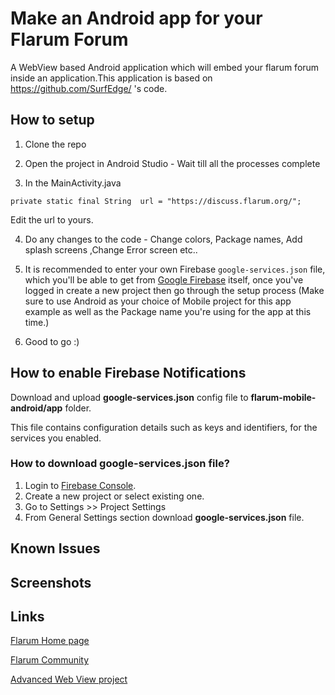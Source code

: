 # Make an Android app for your Flarum Forum
A WebView based Android application which will embed your flarum forum inside an application.This application is based on https://github.com/SurfEdge/ 's code.

## How to setup
1) Clone the repo

2) Open the project in Android Studio - Wait till all the processes complete

3) In the MainActivity.java

`private static final String  url = "https://discuss.flarum.org/";`

Edit the url to yours.

4) Do any changes to the code - Change colors, Package names, Add splash screens ,Change Error screen etc..

5) It is recommended to enter your own Firebase `google-services.json` file, which you'll be able to get from [Google Firebase](https://firebase.google.com/) itself, once you've logged in create a new project then go through the setup process (Make sure to use Android as your choice of Mobile project for this app example as well as the Package name you're using for the app at this time.)

6) Good to go :)

## How to enable Firebase Notifications

Download and upload **google-services.json** config file to **flarum-mobile-android/app** folder.

This file contains configuration details such as keys and identifiers, for the services you enabled.

### How to download google-services.json file?
1. Login to [Firebase Console](https://console.firebase.google.com).
2. Create a new project or select existing one.
3. Go to Settings >> Project Settings
4. From General Settings section download **google-services.json** file.


## Known Issues



## Screenshots


## Links

[Flarum Home page](http://flarum.org/)

[Flarum Community](https://discuss.flarum.org/)

[Advanced Web View project](https://github.com/delight-im/Android-AdvancedWebView)
